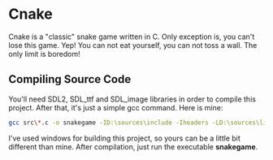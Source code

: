 # Cnake

Cnake is a "classic" snake game written in C. Only exception is, you can't lose this game.
Yep! You can not eat yourself, you can not toss a wall. The only limit is boredom!

## Compiling Source Code

You'll need SDL2, SDL_ttf and SDL_image libraries in order to compile this project.
After that, it's just a simple gcc command. Here is mine:

```bash
gcc src\*.c -o snakegame -ID:\sources\include -Iheaders -LD:\sources\lib -lmingw32 -lSDL2_ttf -lSDL2_image -lSDL2main -lSDL2 -Wall -Werror
```

I've used windows for building this project, so yours can be a little bit different than mine.
After compilation, just run the executable **snakegame**.
